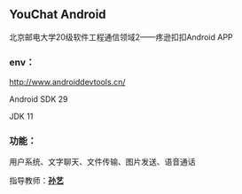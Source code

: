 ## YouChat  Android

北京邮电大学20级软件工程通信领域2——疼逊扣扣Android APP

### env：
http://www.androiddevtools.cn/

Android SDK 29

JDK 11

### 功能：

用户系统、文字聊天、文件传输、图片发送、语音通话

指导教师：**<u>孙艺</u>**
